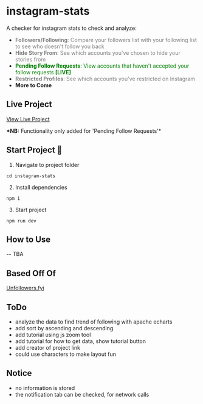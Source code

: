 # instagram-stats

A checker for instagram stats to check and analyze:

- <span style="color:grey;">**Followers/Following**: Compare your followers list with your following list to see who doesn't follow you back</span>
- <span style="color:grey;">**Hide Story From**: See which accounts you've chosen to hide your stories from</span>
- <span style="color:green;">**Pending Follow Requests**: View accounts that haven't accepted your follow requests **[LIVE]**</span>
- <span style="color:grey;">**Restricted Profiles**: See which accounts you've restricted on Instagram</span>
- **More to Come**

## Live Project

<a href="https://iganalyzer.netlify.app" target="_blank">View Live Project</a>


**\*NB:** Functionality only added for 'Pending Follow Requests'\*

## Start Project 🚀

1. Navigate to project folder

```
cd instagram-stats
```

2. Install dependencies

```
npm i
```

3. Start project

```
npm run dev
```

## How to Use

-- TBA

## Based Off Of
<a href="https://unfollowers.fyi" target="_blank">Unfollowers.fyi</a>


## ToDo

- analyze the data to find trend of following with apache echarts
- add sort by ascending and descending
- add tutorial using js zoom tool
- add tutorial for how to get data, show tutorial button
- add creator of project link
- could use characters to make layout fun

## Notice

- no information is stored
- the notification tab can be checked, for network calls
